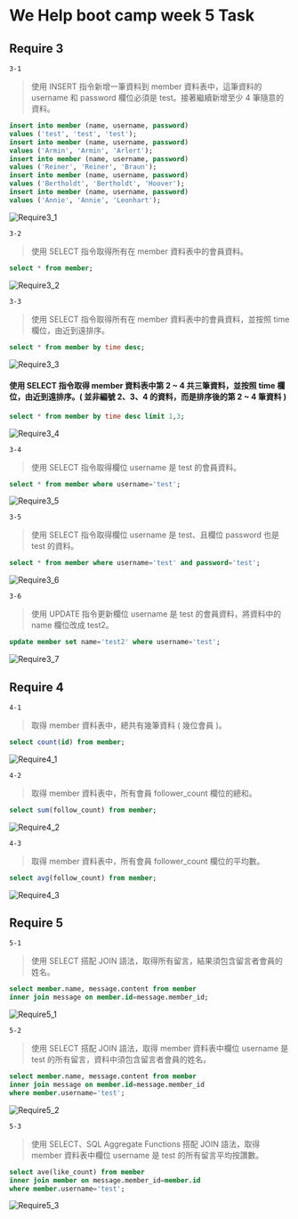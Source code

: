 # We Help boot camp week 5 Task

## Require 3
`
3-1
`
>使用 INSERT 指令新增一筆資料到 member 資料表中，這筆資料的 username 和 password 欄位必須是 test。接著繼續新增至少 4 筆隨意的資料。

```sql
insert into member (name, username, password)
values ('test', 'test', 'test');
insert into member (name, username, password)
values ('Armin', 'Armin', 'Arlert');
insert into member (name, username, password)
values ('Reiner', 'Reiner', 'Braun');
insert into member (name, username, password)
values ('Bertholdt', 'Bertholdt', 'Hoover');
insert into member (name, username, password)
values ('Annie', 'Annie', 'Leonhart');
```
![Require3_1](/Stage1_Week5/image/Require3_1.png)

`
3-2
`
>使用 SELECT 指令取得所有在 member 資料表中的會員資料。
```sql
select * from member;
```
![Require3_2](/Stage1_Week5/image/Require3_2.png)

`
3-3
`
>使用 SELECT 指令取得所有在 member 資料表中的會員資料，並按照 time 欄位，由近到遠排序。
```sql
select * from member by time desc;
```
![Require3_3](/Stage1_Week5/image/Require3_3.png)

#### 使用 SELECT 指令取得 member 資料表中第 2 ~ 4 共三筆資料，並按照 time 欄位，由近到遠排序。( 並非編號 2、3、4 的資料，而是排序後的第 2 ~ 4 筆資料 )
```sql
select * from member by time desc limit 1,3;
```
![Require3_4](/Stage1_Week5/image/Require3_4.png)

`
3-4
`
>使用 SELECT 指令取得欄位 username 是 test 的會員資料。
```sql
select * from member where username='test';
```
![Require3_5](/Stage1_Week5/image/Require3_5.png)

`
3-5
`
>使用 SELECT 指令取得欄位 username 是 test、且欄位 password 也是 test 的資料。
```sql
select * from member where username='test' and password='test';
```
![Require3_6](/Stage1_Week5/image/Require3_6.png)

`
3-6
`
>使用 UPDATE 指令更新欄位 username 是 test 的會員資料，將資料中的 name 欄位改成 test2。
```sql
update member set name='test2' where username='test';
```
![Require3_7](/Stage1_Week5/image/Require3_7.png)

## Require 4

`
4-1
`
>取得 member 資料表中，總共有幾筆資料 ( 幾位會員 )。
```sql
select count(id) from member;
```
![Require4_1](/Stage1_Week5/image/Require4_1.png)

`
4-2
`
>取得 member 資料表中，所有會員 follower_count 欄位的總和。
```sql
select sum(follow_count) from member;
```
![Require4_2](/Stage1_Week5/image/Require4_2.png)

`
4-3
`
>取得 member 資料表中，所有會員 follower_count 欄位的平均數。
```sql
select avg(follow_count) from member;
```
![Require4_3](/Stage1_Week5/image/Require4_3.png)


## Require 5

`
5-1
`
>使用 SELECT 搭配 JOIN 語法，取得所有留言，結果須包含留言者會員的姓名。
```sql
select member.name, message.content from member
inner join message on member.id=message.member_id;
```
![Require5_1](/Stage1_Week5/image/Require5_1.png)

`
5-2
`
>使用 SELECT 搭配 JOIN 語法，取得 member 資料表中欄位 username 是 test 的所有留言，資料中須包含留言者會員的姓名。
```sql
select member.name, message.content from member
inner join message on member.id=message.member_id
where member.username='test';
```
![Require5_2](/Stage1_Week5/image/Require5_2.png)

`
5-3
`
>使用 SELECT、SQL Aggregate Functions 搭配 JOIN 語法，取得 member 資料表中欄位 username 是 test 的所有留言平均按讚數。
```sql
select ave(like_count) from member
inner join member on message.member_id=member.id
where member.username='test';
```
![Require5_3](/Stage1_Week5/image/Require5_3.png)
